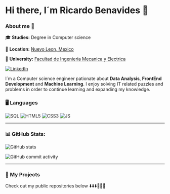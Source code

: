 # Hi there, I´m Ricardo Benavides 👋

 ### About me 🫡

 🎓 **Studies:** Degree in Computer science

📍 **Location:** <a href="https://maps.app.goo.gl/78tY3UyPjQfP3UdD7"> Nuevo Leon, Mexico</a>

🏫 **University:** [Facultad de Ingenieria Mecanica y Electrica](https://www.fime.uanl.mx/)

[![LinkedIn](https://img.shields.io/badge/LinkedIn-0077B5?style=for-the-badge&logo=linkedin&logoColor=white)](https://www.linkedin.com/in/ricardo-benavides-040382348/)


I´m a Computer science engineer pationate about **Data Analysis**, **FrontEnd Development** and **Machine Learning**. I enjoy solving IT related puzzles and problems in order to continue learning and expanding my knowledge.

### 🖥️ **Languages**

![SQL](https://img.shields.io/badge/SQL-316192?style=for-the-badge&logo=postgresql&logoColor=white)
![HTML5](https://img.shields.io/badge/HTML5-E34F26?style=for-the-badge&logo=html5&logoColor=white)
![CSS3](https://img.shields.io/badge/CSS3-1572B6?style=for-the-badge&logo=css3&logoColor=white)
![JS](https://img.shields.io/badge/JavaScript-1572B6?style=for-the-badge&logo=javascript&logoColor=white)

---

### 📊 GitHub Stats:

![GitHub stats](https://readme-stats-git-dependabot-npmandyarne-eddee2-jsncars-projects.vercel.app/api?username=RicardoBenavides0709&show_icons=true&hide_rank=true&custom_title=JsNcAr&theme=radical)

![GitHub commit activity](https://img.shields.io/github/commit-activity/w/RicardoBenavides0709/RicardoBenavides0709)

---

### 📂 My Projects

Check out my public repositories below ⬇️⬇️⬇️🗿👌🏻


<!--
**RicardoBenavides0709/RicardoBenavides0709** is a ✨ _special_ ✨ repository because its `README.md` (this file) appears on your GitHub profile.

Here are some ideas to get you started:

- 🔭 I’m currently working on ...
- 🌱 I’m currently learning ...
- 👯 I’m looking to collaborate on ...
- 🤔 I’m looking for help with ...
- 💬 Ask me about ...
- 📫 How to reach me: ...
- 😄 Pronouns: ...
- ⚡ Fun fact: ...

 ![Website]()
-->
